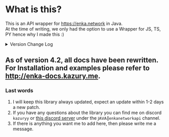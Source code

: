 # What is this?

This is an API wrapper for https://enka.network in Java.
<br> At the time of writing, we only had the option to use a Wrapper for JS, TS, PY hence why I made this :)

<details>
<summary>Version Change Log</summary>

> Update - 17/07/2024 - Library Version: 4.8 | Honkai: Star Rail, Bug Fix Update
- Added new 2.4 [version data](<https://github.com/kazuryyx/EnkaNetworkAPI/commit/88897951bef3dc1d126798b5bd0b213f3fdb4e5d>)
- Exceptions from ``fetch(X)User`` methods are no longer printed instantly, use the failure consumer instead
- Fixes a bug for Genshin Impact when players had empty substats
- Fixes a bug for Genshin Impact when players didn't previously set their profile picture

> Update - 17/07/2024 - Library Version: 4.8 | Genshin Impact Update
- Added new 4.8 [version data](<https://github.com/kazuryyx/EnkaNetworkAPI/commit/4d3b47cf81b8a4c140f967472db9e3668e67aee7>)

> Update - 19/06/2024 - Library Version: 4.7 | Honkai: Star Rail Update
- Added new 2.3 [version data](<https://github.com/kazuryyx/EnkaNetworkAPI/commit/ebb72fdf8b6dc762c7be512054a4a85e62fb00c8>)
- New Methods:
  - ``EnkaNetworkAPI#getSRLightconeData``
  - ``EnkaNetworkAPI#getAllSRLightcones``
  - ``SRLightconeData#getName``

**Note:** There have been other changes before these, only the latest 3 will show.
</details>

## As of version 4.2, all docs have been rewritten. For Installation and examples please refer to http://enka-docs.kazury.me.

### Last words
1. I will keep this library always updated, expect an update within 1-2 days a new patch.
2. If you have any questions about the library you can find me on discord ``kazuryy`` or [this discord server](https://discord.gg/CuXPVGJDhk) under the ``𝖩𝖠𝖵𝖠┃enkanetworkapi`` channel.
3. If there is anything you want me to add here, then please write me a message.
